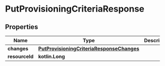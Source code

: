 
# PutProvisioningCriteriaResponse

## Properties
| Name | Type | Description | Notes |
| ------------ | ------------- | ------------- | ------------- |
| **changes** | [**PutProvisioningCriteriaResponseChanges**](PutProvisioningCriteriaResponseChanges.md) |  |  [optional] |
| **resourceId** | **kotlin.Long** |  |  [optional] |



